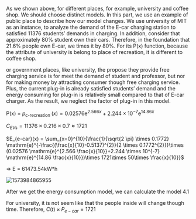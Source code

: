 As we shown above, for different places, for example, university and coffee shop. We should choose distinct models. In this part, we use an example of public place to describe how our model changes. We use university of MIT as an instance, to analyze the demand of the E-car charging station to satisfied 11376 students’ demands in charging. In addition, consider that approximately 80% student own their cars. Therefore, in the foundation that 21.6% people own E-car, we times it by 80%. For its P(x) function, because the attribute of university is belong to place of recreation, it is different to coffee shop. 

or government places, like university, the propose they provide free charging service is for meet the demand of student and professor, but nor for making money by attracting consumer though free charging service. Plus, the current plug-in is already satisfied students’ demand and the energy consuming for plug-in is relatively small compared to that of E-car charger. As the result, we neglect the factor of plug-in in this model.

P(x) =  $p_{\text {c-recreation }}(x)=0.02576 \mathrm{e}^{2.566 x}+2.244 \times 10^{-7} \mathrm{e}^{14.86 x}$

$C_{EVs} = 11376\times 0.216\times 0.7 \approx 1721$

$E_{e-car}(x) = \sum_{x=0}^{10}{\frac{1}{\sqrt{2 \pi} \times 0.1772} \mathrm{e}^{-\frac{(\frac{x}{10}-0.5137)^{2}}{2 \times 0.1772^{2}}}\times (0.02576 \mathrm{e}^{2.566 \frac{x}{10}}+2.244 \times 10^{-7} \mathrm{e}^{14.86 \frac{x}{10}})\times 1721\times 50\times \frac{x}{10}}$

=> E = 61473.54kW*h

![1573984865955](../../1573984865955.png)

After we get the energy consumption model, we can calculate the model 4.1

For university, it is not seem like that the people inside will change though time. Therefore, $C(t)\times P_{e-car} = 1721$


